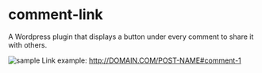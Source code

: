 # comment-link
A Wordpress plugin that displays a button under every comment to share it with others.

![sample](https://user-images.githubusercontent.com/82409174/187276515-a126abbf-9ce3-4e46-a9f5-3271494897db.png)
Link example: http://DOMAIN.COM/POST-NAME#comment-1
